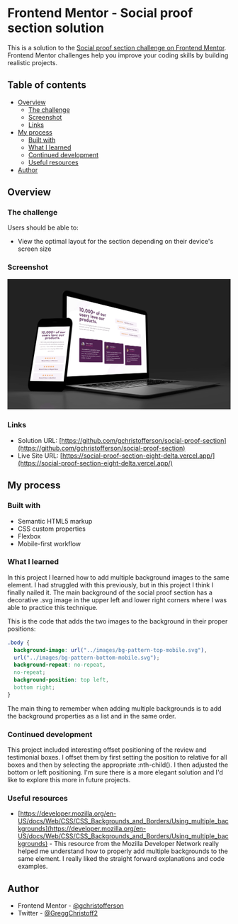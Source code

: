 # Frontend Mentor - Social proof section solution

This is a solution to the [Social proof section challenge on Frontend Mentor](https://www.frontendmentor.io/challenges/social-proof-section-6e0qTv_bA). Frontend Mentor challenges help you improve your coding skills by building realistic projects.

## Table of contents

- [Overview](#overview)
    - [The challenge](#the-challenge)
    - [Screenshot](#screenshot)
    - [Links](#links)
- [My process](#my-process)
    - [Built with](#built-with)
    - [What I learned](#what-i-learned)
    - [Continued development](#continued-development)
    - [Useful resources](#useful-resources)
- [Author](#author)


## Overview

### The challenge

Users should be able to:

- View the optimal layout for the section depending on their device's screen size

### Screenshot

![](./images/screenshot.jpg)


### Links

- Solution URL: [https://github.com/gchristofferson/social-proof-section](https://github.com/gchristofferson/social-proof-section)
- Live Site URL: [https://social-proof-section-eight-delta.vercel.app/](https://social-proof-section-eight-delta.vercel.app/)

## My process

### Built with

- Semantic HTML5 markup
- CSS custom properties
- Flexbox
- Mobile-first workflow


### What I learned

In this project I learned how to add multiple background images to the same element.  I had struggled with this previously, but in this project I think I finally nailed it.  The main background of the social proof section has a decorative .svg image in the upper left and lower right corners where I was able to practice this technique.

This is the code that adds the two images to the background in their proper positions:

```css
.body {
  background-image: url("../images/bg-pattern-top-mobile.svg"),
  url("../images/bg-pattern-bottom-mobile.svg");
  background-repeat: no-repeat,
  no-repeat;
  background-position: top left,
  bottom right;
}
```
The main thing to remember when adding multiple backgrounds is to add the background properties as a list and in the same order.

### Continued development

This project included interesting offset positioning of the review and testimonial boxes.  I offset them by first setting the position to relative for all boxes and then by selecting the appropriate :nth-child(). I then adjusted the bottom or left positioning. I'm sure there is a more elegant solution and I'd like to explore this more in future projects.

### Useful resources

- [https://developer.mozilla.org/en-US/docs/Web/CSS/CSS_Backgrounds_and_Borders/Using_multiple_backgrounds](https://developer.mozilla.org/en-US/docs/Web/CSS/CSS_Backgrounds_and_Borders/Using_multiple_backgrounds) - This resource from the Mozilla Developer Network really helped me understand how to properly add multiple backgrounds to the same element. I really liked the straight forward explanations and code examples.

## Author

- Frontend Mentor - [@gchristofferson](https://www.frontendmentor.io/profile/gchristofferson)
- Twitter - [@GreggChristoff2](https://twitter.com/GreggChristoff2)

